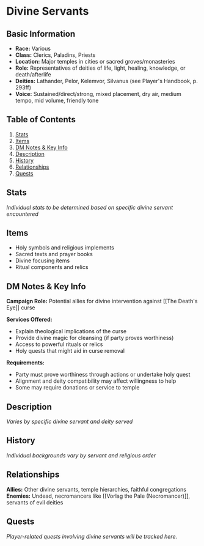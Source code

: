 # Divine Servants

## Basic Information
- **Race:** Various
- **Class:** Clerics, Paladins, Priests
- **Location:** Major temples in cities or sacred groves/monasteries
- **Role:** Representatives of deities of life, light, healing, knowledge, or death/afterlife
- **Deities:** Lathander, Pelor, Kelemvor, Silvanus (see Player's Handbook, p. 293ff)
- **Voice:** Sustained/direct/strong, mixed placement, dry air, medium tempo, mid volume, friendly tone

## Table of Contents
1. [Stats](#stats)
2. [Items](#items)
3. [DM Notes & Key Info](#dm-notes--key-info)
4. [Description](#description)
5. [History](#history)
6. [Relationships](#relationships)
7. [Quests](#quests)

## Stats
*Individual stats to be determined based on specific divine servant encountered*

## Items
- Holy symbols and religious implements
- Sacred texts and prayer books
- Divine focusing items
- Ritual components and relics

## DM Notes & Key Info
**Campaign Role:** Potential allies for divine intervention against [[The Death's Eye]] curse

**Services Offered:**
- Explain theological implications of the curse
- Provide divine magic for cleansing (if party proves worthiness)
- Access to powerful rituals or relics
- Holy quests that might aid in curse removal

**Requirements:**
- Party must prove worthiness through actions or undertake holy quest
- Alignment and deity compatibility may affect willingness to help
- Some may require donations or service to temple

## Description
*Varies by specific divine servant and deity served*

## History
*Individual backgrounds vary by servant and religious order*

## Relationships
**Allies:** Other divine servants, temple hierarchies, faithful congregations
**Enemies:** Undead, necromancers like [[Vorlag the Pale (Necromancer)]], servants of evil deities

## Quests
*Player-related quests involving divine servants will be tracked here.*
